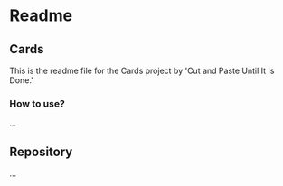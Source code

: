 # Readme

## Cards
This is the readme file for the Cards project by 'Cut and Paste Until
It Is Done.'

### How to use?
...
## Repository
...

